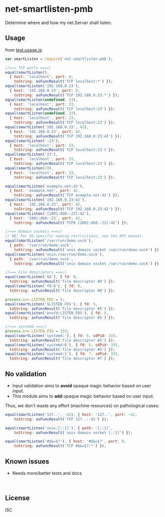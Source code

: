 ﻿
<!--#echo json="package.json" key="name" underline="=" -->
net-smartlisten-pmb
===================
<!--/#echo -->

<!--#echo json="package.json" key="description" -->
Determine where and how my net.Server shall listen.
<!--/#echo -->


Usage
-----

from [test.usage.js](test.usage.js):

<!--#include file="test.usage.js" outdent="  " code="javascript"
  start="  // #BEGIN# usage demo" stop="  // #ENDOF# usage demo" -->
<!--#verbatim lncnt="69" -->
```javascript
var smartListen = require('net-smartlisten-pmb');

//=== TCP ports ===//
equal(smartListen(),
  { host: 'localhost', port: 0,
    toString: asFuncResult('TCP localhost:*') });
equal(smartListen('192.168.0.23'),
  { host: '192.168.0.23', port: 0,
    toString: asFuncResult('TCP 192.168.0.23:*') });
equal(smartListen(undefined, 23),
  { host: 'localhost', port: 23,
    toString: asFuncResult('TCP localhost:23') });
equal(smartListen(undefined, 23),
  { host: 'localhost', port: 23,
    toString: asFuncResult('TCP localhost:23') });
equal(smartListen('192.168.0.23', 42),
  { host: '192.168.0.23', port: 42,
    toString: asFuncResult('TCP 192.168.0.23:42') });
equal(smartListen(':23'),
  { host: 'localhost', port: 23,
    toString: asFuncResult('TCP localhost:23') });
equal(smartListen('23'),
  { host: 'localhost', port: 23,
    toString: asFuncResult('TCP localhost:23') });
equal(smartListen(23),
  { host: 'localhost', port: 23,
    toString: asFuncResult('TCP localhost:23') });

equal(smartListen('example.net:42'),
  { host: 'example.net', port: 42,
    toString: asFuncResult('TCP example.net:42') });
equal(smartListen('192.168.0.23:42'),
  { host: '192.168.0.23', port: 42,
    toString: asFuncResult('TCP 192.168.0.23:42') });
equal(smartListen('[2001:db8::23]:42'),
  { host: '2001:db8::23', port: 42,
    toString: asFuncResult('TCP6 [2001:db8::23]:42') });

//=== Domain sockets ===//
// NB: For OS-specific naming restrictions, see the API manual.
equal(smartListen('/var/run/demo.sock'),
  { path: '/var/run/demo.sock',
    toString: asFuncResult('unix domain socket /var/run/demo.sock') });
equal(smartListen('unix:/var/run/demo.sock'),
  { path: '/var/run/demo.sock',
    toString: asFuncResult('unix domain socket /var/run/demo.sock') });

//=== File descriptors ===//
equal(smartListen('&8'), { fd: 8,
  toString: asFuncResult('file descriptor #8') });
equal(smartListen('fd:8'), { fd: 8,
  toString: asFuncResult('file descriptor #8') });

process.env.LISTEN_FDS = 5;
equal(smartListen('$LISTEN_FDS'), { fd: 5,
  toString: asFuncResult('file descriptor #5') });
equal(smartListen('envfd:LISTEN_FDS'), { fd: 5,
  toString: asFuncResult('file descriptor #5') });

//=== systemd ===//
process.env.LISTEN_PID = 333;
equal(smartListen('systemd:'), { fd: 5, sdPid: 333,
  toString: asFuncResult('file descriptor #5') });
equal(smartListen('systemd:0'), { fd: 5, sdPid: 333,
  toString: asFuncResult('file descriptor #5') });
equal(smartListen('systemd:2'), { fd: 7, sdPid: 333,
  toString: asFuncResult('file descriptor #7') });
```
<!--/include-->



No validation
-------------

* Input validation aims to __avoid__ opaque magic behavior based on user input.
* This module aims to __add__ opaque magic behavior based on user input.

Thus, we don't waste any effort (machine resources) on pathological cases:

<!--#include file="test.usage.js" outdent="  " code="javascript"
  start="  // #BEGIN# pathological" stop="  // #ENDOF# pathological" -->
<!--#verbatim lncnt="10" -->
```javascript
equal(smartListen('127..', -42), { host: '127..', port: -42,
    toString: asFuncResult('TCP 127..:-42') });

equal(smartListen('unix:[::1]'), { path: '[::1]',
    toString: asFuncResult('unix domain socket [::1]') });

equal(smartListen('#$&=§?'), { host: '#$&=§?', port: 0,
    toString: asFuncResult('TCP #$&=§?:*') });
```
<!--/include-->


<!--#toc stop="scan" -->



Known issues
------------

* Needs more/better tests and docs.




&nbsp;


License
-------
<!--#echo json="package.json" key=".license" -->
ISC
<!--/#echo -->
